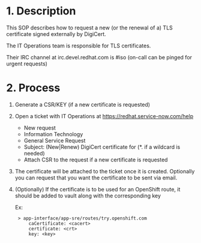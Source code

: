 # 1. Description

This SOP describes how to request a new (or the renewal of a) TLS certificate signed externally by DigiCert.

The IT Operations team is responsible for TLS certificates.

Their IRC channel at irc.devel.redhat.com is #iso (on-call can be pinged for urgent requests)

# 2. Process

1. Generate a CSR/KEY (if a new certificate is requested)
2. Open a ticket with IT Operations at https://redhat.service-now.com/help

    - New request
    - Information Technology
    - General Service Request
    - Subject: (New|Renew) DigiCert certificate for <FQDN> (*.<FQDN> if a wildcard is needed)
    - Attach CSR to the request if a new certificate is requested
3. The certificate will be attached to the ticket once it is created. Optionally you can request that you want the certificate to be sent via email.
4. (Optionally) If the certificate is to be used for an OpenShift route, it should be added to vault along with the corresponding key
    
    Ex:
        
        > app-interface/app-sre/routes/try.openshift.com
            caCertificate: <cacert>
            certificate: <crt>
            key: <key>